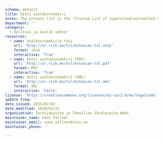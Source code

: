 ```yaml
---
schema: default
title: Eesti usaldusnimekiri
notes: The present list is the 'Trusted List of supervised/accredited Certification Service Providers' providing information about the supervision/accreditation status of certification services from Certification Service Providers (CSPs) who are supervised/accredited by Estonia for compliance with the relevant provisions of Directive 1999/93/EC of the European Parliament and of the Council of 13 December 1999 on a Community framework for electronic signatures.
department: ''
category:
  - Valitsus ja avalik sektor
resources:
  - name: Usaldusnimekirja räsi
    url: 'http://sr.riik.ee/tsl/estonian-tsl.sha2'
    format: sha2
    interactive: 'True'
  - name: Eesti usaldusnimekiri (PDF)
    url: 'http://sr.riik.ee/tsl/estonian-tsl.pdf'
    format: PDF
    interactive: 'True'
  - name: Eesti usaldusnimekiri (XML)
    url: 'http://sr.riik.ee/tsl/estonian-tsl.xml'
    format: XML
    interactive: 'False'
license: 'https://creativecommons.org/licenses/by-sa/3.0/ee/legalcode'
update_freq: ''
date_issued: 2015/02/02
date_modified: 2019/03/21
organization: Tarbijakaitse ja Tehnilise Järelevalve Amet
maintainer_name: Uuno Vallner
maintainer_email: uuno.vallner@riso.ee
maintainer_phone: ''

---
```

